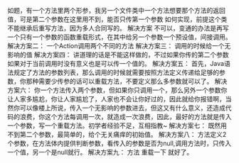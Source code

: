 如题，有一个方法里两个形参，我另一个文件类中一个方法想要那个方法的返回值，可是第二个参数在这里用不到，能否只传第一个参数 如何实现，前提这个类不能继承后重写方法，因为多人合同写的。
解决方案
不可以，变通的办法是再写一个只有一个参数的函数重载形式，在其中给另一个参数一个预设值，间接调用。
解决方案二：
一个Action调用两个不同的方法
解决方案三：
调用的时候给一个无影响的值
解决方案四：
讲道理的话是不能这样做的，不过如果你传的第二个参数如果对于当前调用时没有意义也是可以传一个值的。
解决方案五：
首先，Java语法规定了方法的参数列表，那么调用的时候就需要按照方法定义传递给足够的参数，你那种需要少传参的话可以重载方法，不要定义那么多参数就可以了。
解决方案六：
你一个方法传入两个参数，但如果你只调用一个，那么另外一个参数你让人家多尴尬，你让人家尴尬了，人家也不会让你好过的，因此就给你报错啊，当然你可以像楼上所说，传入一个无影响的参数进去，但这又有什么意义，还造成代码的浪费，你这个方法每调用一次，就造成一次浪费，因此，最好的方法就是传入一个参数，写一个重载方法。初学者经验不足，互相指教~
解决方案七：
既然用不到第二个参数，最简单的，给个无关痛痒的初始值。
解决方案八：
方法定义2个参数，在方法体内提供判断参数，看传入的参数是否为null,调用方法时，只传入一个值，另一个是null就行。
解决方案九：
方法 重载一下 就好了。
